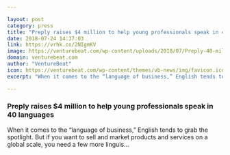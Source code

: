 ```yaml
---

layout: post
category: press
title: "Preply raises $4 million to help young professionals speak in 40 languages"
date: 2018-07-24 14:37:03
link: https://vrhk.co/2NIgmKV
image: https://venturebeat.com/wp-content/uploads/2018/07/Preply-40-million-business-language-tutoring.png?fit=2702%2C1993&strip=all
domain: venturebeat.com
author: "VentureBeat"
icon: https://venturebeat.com/wp-content/themes/vb-news/img/favicon.ico
excerpt: "When it comes to the “language of business,” English tends to grab the spotlight. But if you want to sell and market products and services on a global scale, you need a few more linguis…"

---
```


### Preply raises $4 million to help young professionals speak in 40 languages

When it comes to the “language of business,” English tends to grab the spotlight. But if you want to sell and market products and services on a global scale, you need a few more linguis…